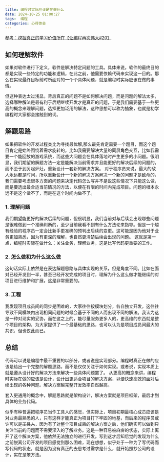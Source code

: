 ```yaml
---
title: 编程时实际应该是在做什么
date: 2024-10-25 01:00:27
tags:  编程
categories: 心得体会
---
```

[参考：挖掘真正的学习价值所在【让编程再次伟大#20】](https://www.bilibili.com/video/BV1GAyZYAEwA/)

## 如何理解软件
如果对软件进行下定义，软件是解决特定问题的工具。具体来说，软件的最终目的都是实现一些特定的功能和逻辑，在此之前，他需要依赖代码来实现这一目的。那么在实现最终目标前时所面对的一个个具体问题，就是编程时实际应该在做的事情。

但这种表达太过浅显。背后真正的问题不是如何解决问题，而是问题的解法太多，选择哪种解法是最有利于后期继续开发才是真正的问题，于是我们需要基于一些更高的概念来理解问题，选择更加泛用的解法，这种思想可以称为抽象，也就是初学编程时大家都会接触到的词。

## 解题思路
如果把软件的开发过程类比为寻找最优解,那么最先肯定需要一个题目，而这个题目肯定是始终围绕着需求旋转的，比如我需要解决大量的同屏角色交互，比如我需要一个能回放的游戏系统，而这些大问题会在具体落地时产生更多的小问题。很明显，我们期望的解题方法一定是能解决当前需求并且能更好的解决后续的问题的，而不至于到另起炉灶，重新设计一套新的解决方案。
对于程序员来说，最大的敌人永远都是时间，所以重新设计一个新的解决方案解决一个新的问题才是致命的，我们需要考虑很多方面的问题来决定代码怎么写并不是说这些情况下只能这么做，而是要选出最合适当前情况的方法，以便在有限的时间内完成项目。问题的根本永远不是这个做不了，而是在这个时间内做不了。
### 1. 理解问题
我们期望能更好的解决后续的问题，但很明显，我们当前对与后续会出现哪些问题是很难做到一个准确判断的，至少目前我看不到有什么方法论来指导。但是一个越有经验的程序员一定会比新手更准确的预判出后续的变更。这可能是因为他对于业务更加熟悉，因为有更深的理解，也自然更清楚后续会出现的问题。
这就是第一点，编程时实际在做什么：关注业务，理解业务，这是比写代码更重要的工作。
### 2. 怎么做和为什么这么做
这句话实际上依然是在表达解题思路与具体实现的关系，但是角度不同。比如在面对已经开发到一半，甚至已经开发完成的项目时，理解为什么这么做才能继续的对项目进行维护和扩展，这是非常重要的。
### 3. 工程
我发现项目成员间的同步是困难的，大家往往按模块划分，各自独立开发，这往往导致不同模块内出现相同问题的时候会基于不同的人而出现不同的解法。我认为这是一种对现实的妥协，而在这之上的，能尽量服务更多人的，更高维的东西就是整个项目的架构，为大家提供了一个最基础的思路，也可以认为是项目成员间最大的共识，但也仅此而已。

## 总结
代码可以说是编程中最不重要的以部分，或者说是实现部分。编程时真正在做的应该是给出一个完整的解题思路，而不是仅仅关注于如何实现。或者说，实现本质上就是遵从设计好的解决方法来解决一些具体问题罢了。
从更高的概念来讲，编程时实际在做的应该是设计，设计出更适合项目的解决方案，以便快速高效的面对后续出现的各种问题。解决方案越完整开发效率自然越高。

套入更通用的概念中，解题思路就是架构设计，解决方案就是项目框架，最后才到具体的业务代码。

似乎有种普遍把程序员当作工具人的感觉，但实际上，项目初期最核心成员应该是对业务最熟悉的人，只有这样才能真正为项目打下牢固的地基，而后来的程序员或许可以是~~工具人~~，因为有了对整个项目成熟的解决方案之后，他们确实可以做到只关注当前的问题而不需要深入的了解业务。这是一种容易被麻痹的状态，实际上离开了这个解决方案，他依然无法独立的进行开发。<span class="heimu">写到这才后知后觉的发现为什么之前脱离公司开发的项目感觉到那么困难，现在想想，似乎处于一种为了写代码而写代码的状态，就是因为没有真正的去思考过需求是什么，就开始照抄公司的设计，实在是笨方法。</span>



